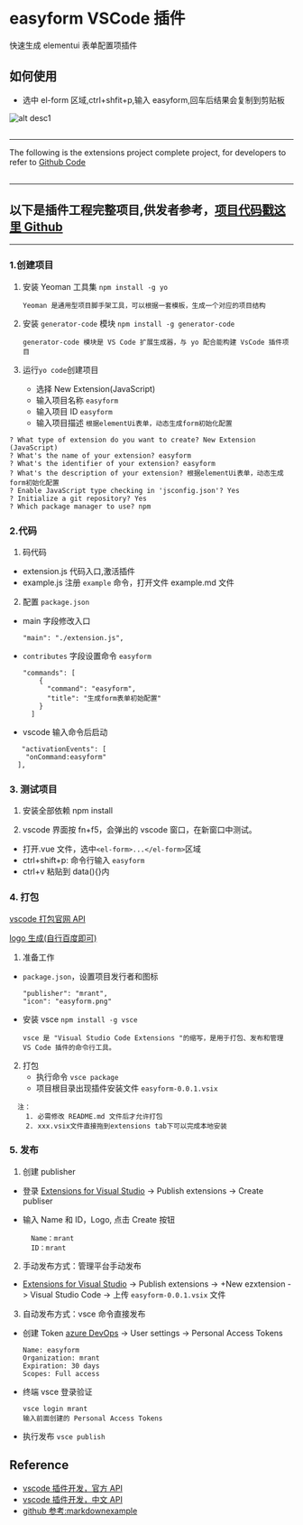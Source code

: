 # easyform VSCode 插件

快速生成 elementui 表单配置项插件

## 如何使用

- 选中 el-form 区域,ctrl+shfit+p,输入 easyform,回车后结果会复制到剪贴板

![alt desc1](./howtouse.gif)

##

---

The following is the extensions project complete project, for developers to refer to [Github Code](https://github.com/Mrblackant/easyform)

##

---

## 以下是插件工程完整项目,供发者参考，[项目代码戳这里 Github](https://github.com/Mrblackant/easyform)

---

### 1.创建项目

1. 安装 Yeoman 工具集
   `npm install -g yo`
   ```
   Yeoman 是通用型项目脚手架工具，可以根据一套模板，生成一个对应的项目结构
   ```
2. 安装 `generator-code` 模块
   `npm install -g generator-code`

   ```
   generator-code 模块是 VS Code 扩展生成器，与 yo 配合能构建 VsCode 插件项目
   ```

3. 运行`yo code`创建项目
   - 选择 New Extension(JavaScript)
   - 输入项目名称 `easyform`
   - 输入项目 ID `easyform`
   - 输入项目描述 `根据elementUi表单，动态生成form初始化配置`

```
? What type of extension do you want to create? New Extension (JavaScript)
? What's the name of your extension? easyform
? What's the identifier of your extension? easyform
? What's the description of your extension? 根据elementUi表单，动态生成form初始化配置
? Enable JavaScript type checking in 'jsconfig.json'? Yes
? Initialize a git repository? Yes
? Which package manager to use? npm
```

### 2.代码

1. 码代码

- extension.js 代码入口,激活插件
- example.js 注册 `example` 命令，打开文件 example.md 文件

2. 配置 `package.json`

- main 字段修改入口
  ```
  "main": "./extension.js",
  ```
- `contributes` 字段设置命令 `easyform`

  ```
  "commands": [
      {
        "command": "easyform",
        "title": "生成form表单初始配置"
      }
    ]
  ```

- vscode 输入命令后启动

```
   "activationEvents": [
    "onCommand:easyform"
  ],
```

### 3. 测试项目

1. 安装全部依赖
   npm install

2. vscode 界面按 fn+f5，会弹出的 vscode 窗口，在新窗口中测试。

- 打开.vue 文件，选中`<el-form>...</el-form>`区域
- ctrl+shift+p: 命令行输入 `easyform`
- ctrl+v 粘贴到 data(){}内

### 4. 打包

[vscode 打包官网 API](https://code.visualstudio.com/api/working-with-extensions/publishing-extension)

[logo 生成(自行百度即可)](https://www.shejilogo.com/)

1.  准备工作

- `package.json`，设置项目发行者和图标

  ```
  "publisher": "mrant",
  "icon": "easyform.png"
  ```

- 安装 vsce
  `npm install -g vsce`
  ```
  vsce 是 "Visual Studio Code Extensions "的缩写，是用于打包、发布和管理 VS Code 插件的命令行工具。
  ```

2. 打包
   - 执行命令 `vsce package`
   - 项目根目录出现插件安装文件 `easyform-0.0.1.vsix`

```
  注：
    1. 必需修改 README.md 文件后才允许打包
    2. xxx.vsix文件直接拖到extensions tab下可以完成本地安装
```

### 5. 发布

1.  创建 publisher

- 登录 [Extensions for Visual Studio](https://marketplace.visualstudio.com/) -> Publish extensions -> Create publiser

- 输入 Name 和 ID，Logo, 点击 Create 按钮
  ```
    Name：mrant
    ID：mrant
  ```

2. 手动发布方式：管理平台手动发布

- [Extensions for Visual Studio](https://marketplace.visualstudio.com/) -> Publish extensions -> +New ezxtension -> Visual Studio Code -> 上传 `easyform-0.0.1.vsix` 文件

3. 自动发布方式：vsce 命令直接发布

- 创建 Token
  [azure DevOps](https://dev.azure.com/) -> User settings -> Personal Access Tokens

  ```
  Name: easyform
  Organization: mrant
  Expiration: 30 days
  Scopes: Full access
  ```

- 终端 vsce 登录验证

  ```
  vsce login mrant
  输入前面创建的 Personal Access Tokens
  ```

- 执行发布
  `vsce publish`

## Reference

- [vscode 插件开发，官方 API](https://code.visualstudio.com/api/get-started/your-first-extension)
- [vscode 插件开发，中文 API](https://liiked.github.io/VS-Code-Extension-Doc-ZH/#/get-started/your-first-extension)
- [github 参考:markdownexample](https://github.com/crazy-luke/markdownexample)
